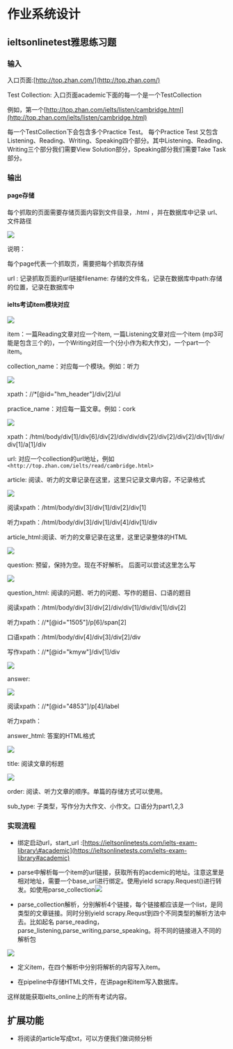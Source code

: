 # 作业系统设计

## ieltsonlinetest雅思练习题

### 输入

入口页面:[http://top.zhan.com/](http://top.zhan.com/)

Test Collection: 入口页面academic下面的每一个是一个TestCollection

例如，第一个[http://top.zhan.com/ielts/listen/cambridge.html](http://top.zhan.com/ielts/listen/cambridge.html)

每一个TestCollection下会包含多个Practice Test。 每个Practice Test 又包含Listening、Reading、Writing、Speaking四个部分。其中Listening、Reading、Writing三个部分我们需要View Solution部分，Speaking部分我们需要Take Task部分。

### 输出

#### page存储

每个抓取的页面需要存储页面内容到文件目录，.html ，并在数据库中记录 url、文件路径

![](http://ossp.pengjunjie.com/mweb/15573122965100.jpg)

说明：

每个page代表一个抓取页，需要把每个抓取页存储

url : 记录抓取页面的url链接filename: 存储的文件名，记录在数据库中path:存储的位置，记录在数据库中

#### ielts考试item模块对应

![](http://ossp.pengjunjie.com/mweb/15573119459699.jpg)

item：一篇Reading文章对应一个item, 一篇Listening文章对应一个item \(mp3可能是包含三个的\)，一个Writing对应一个\(分小作为和大作文\)，一个part一个item。

collection\_name：对应每一个模块。例如：听力

![](file://C:/Users/31505/AppData/Roaming/Typora/typora-user-images/1557633067990.png?lastModify=1558253819)

xpath：//\*\[@id="hm\_header"\]/div\[2\]/ul

practice\_name：对应每一篇文章。例如：cork

![](file://C:/Users/31505/AppData/Roaming/Typora/typora-user-images/1557633649307.png?lastModify=1558253819)

xpath：/html/body/div\[1\]/div\[6\]/div\[2\]/div/div/div\[2\]/div\[2\]/div\[2\]/div\[1\]/div/div\[1\]/a\[1\]/div



url: 对应一个collection的url地址，例如`<http://top.zhan.com/ielts/read/cambridge.html>`



article: 阅读、听力的文章记录在这里，这里只记录文章内容，不记录格式

![](file://C:/Users/31505/AppData/Roaming/Typora/typora-user-images/1557633613705.png?lastModify=1558253819)

阅读xpath：/html/body/div\[3\]/div\[1\]/div\[2\]/div\[1\]

听力xpath：/html/body/div\[3\]/div\[1\]/div\[4\]/div\[1\]/div



article\_html:阅读、听力的文章记录在这里，这里记录整体的HTML

![](file://C:/Users/31505/AppData/Roaming/Typora/typora-user-images/1557633779024.png?lastModify=1558253819)

question: 预留，保持为空。现在不好解析。 后面可以尝试这里怎么写

![](file://C:/Users/31505/AppData/Roaming/Typora/typora-user-images/1557633811627.png?lastModify=1558253819)

question\_html: 阅读的问题、听力的问题、写作的题目、口语的题目

阅读xpath：/html/body/div\[3\]/div\[2\]/div/div\[1\]/div/div\[1\]/div\[2\]

听力xpath：//\*\[@id="1505"\]/p\[6\]/span\[2\]

口语xpath：/html/body/div\[4\]/div\[3\]/div\[2\]/div

写作xpath：//\*\[@id="kmyw"\]/div\[1\]/div

![](file://C:/Users/31505/AppData/Roaming/Typora/typora-user-images/1557633826925.png?lastModify=1558253819)

answer:

![](file://C:/Users/31505/AppData/Roaming/Typora/typora-user-images/1557633966090.png?lastModify=1558253819)

阅读xpath：//\*\[@id="4853"\]/p\[4\]/label

听力xpath：





answer\_html: 答案的HTML格式

![](file://C:/Users/31505/AppData/Roaming/Typora/typora-user-images/1557633977254.png?lastModify=1558253819)

title: 阅读文章的标题

![](file://C:/Users/31505/AppData/Roaming/Typora/typora-user-images/1557634018113.png?lastModify=1558253819)

order: 阅读、听力文章的顺序。单篇的存储方式可以使用。

sub\_type: 子类型，写作分为大作文、小作文。口语分为part1,2,3





### 实现流程

* 绑定启动url，start\_url :[https://ieltsonlinetests.com/ielts-exam-library\#academic](https://ieltsonlinetests.com/ielts-exam-library#academic)

* parse中解析每一个item的url链接，获取所有的acdemic的地址。注意这里是相对地址，需要一个base\_url进行绑定。使用yield scrapy.Request\(\)进行转发。如使用parse\_collection![](http://ossp.pengjunjie.com/mweb/15573128217327.jpg)

* parse\_collection解析，分别解析4个链接，每个链接都应该是一个list，是同类型的文章链接。同时分别yield scrapy.Requst到四个不同类型的解析方法中去。比如起名 parse\_reading，parse\_listening,parse\_writing,parse\_speaking。将不同的链接进入不同的解析包

![](http://ossp.pengjunjie.com/mweb/15573129609306.jpg)

* 定义item，在四个解析中分别将解析的内容写入item。

* 在pipeline中存储HTML文件，在讲page和item写入数据库。

这样就能获取ielts\_online上的所有考试内容。

## 扩展功能

* 将阅读的article写成txt，可以方便我们做词频分析



